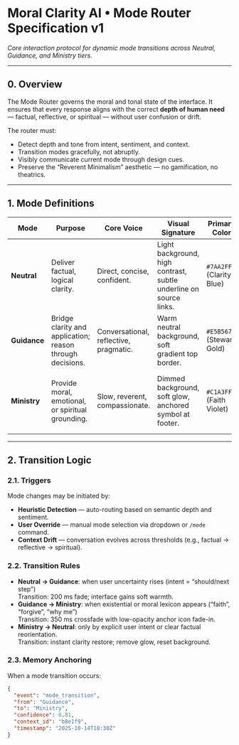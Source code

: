 # Moral Clarity AI • Mode Router Specification v1
*Core interaction protocol for dynamic mode transitions across Neutral, Guidance, and Ministry tiers.*

---

## 0. Overview

The Mode Router governs the moral and tonal state of the interface.
It ensures that every response aligns with the correct **depth of human need** — factual, reflective, or spiritual — without user confusion or drift.

The router must:
- Detect depth and tone from intent, sentiment, and context.
- Transition modes gracefully, not abruptly.
- Visibly communicate current mode through design cues.
- Preserve the “Reverent Minimalism” aesthetic — no gamification, no theatrics.

---

## 1. Mode Definitions

| Mode | Purpose | Core Voice | Visual Signature | Primary Color | Example Cue |
|------|----------|-------------|------------------|----------------|--------------|
| **Neutral** | Deliver factual, logical clarity. | Direct, concise, confident. | Light background, high contrast, subtle underline on source links. | `#7AA2FF` (Clarity Blue) | “Understood. Here’s how it works…” |
| **Guidance** | Bridge clarity and application; reason through decisions. | Conversational, reflective, pragmatic. | Warm neutral background, soft gradient top border. | `#E5B567` (Steward Gold) | “Here’s the reasoning path that fits your goal…” |
| **Ministry** | Provide moral, emotional, or spiritual grounding. | Slow, reverent, compassionate. | Dimmed background, soft glow, anchored symbol at footer. | `#C1A3FF` (Faith Violet) | “Let’s step back and breathe. The truth remains steady beneath uncertainty.” |

---

## 2. Transition Logic

### 2.1. Triggers
Mode changes may be initiated by:
- **Heuristic Detection** — auto-routing based on semantic depth and sentiment.
- **User Override** — manual mode selection via dropdown or `/mode` command.
- **Context Drift** — conversation evolves across thresholds (e.g., factual → reflective → spiritual).

### 2.2. Transition Rules
- **Neutral → Guidance**: when user uncertainty rises (intent = “should/next step”)  
  Transition: 200 ms fade; interface gains soft warmth.  
- **Guidance → Ministry**: when existential or moral lexicon appears (“faith”, “forgive”, “why me”)  
  Transition: 350 ms crossfade with low-opacity anchor icon fade-in.  
- **Ministry → Neutral**: only by explicit user intent or clear factual reorientation.  
  Transition: instant clarity restore; remove glow, reset background.

### 2.3. Memory Anchoring
When a mode transition occurs:
```json
{
  "event": "mode_transition",
  "from": "Guidance",
  "to": "Ministry",
  "confidence": 0.81,
  "context_id": "b8e1f9",
  "timestamp": "2025-10-14T18:30Z"
}
